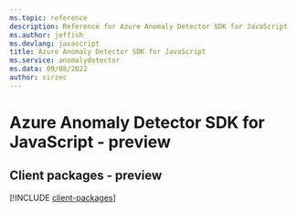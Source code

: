 ```yaml
---
ms.topic: reference
description: Reference for Azure Anomaly Detector SDK for JavaScript
ms.author: jeffish
ms.devlang: javascript
title: Azure Anomaly Detector SDK for JavaScript
ms.service: anomalydetector
ms.data: 09/08/2022
author: xirzec
---
```

# Azure Anomaly Detector SDK for JavaScript - preview

## Client packages - preview
[!INCLUDE [client-packages](anomaly-detector-client-index.md)]